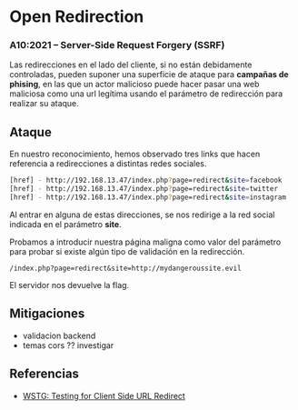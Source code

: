 # Open Redirection
### A10:2021 – Server-Side Request Forgery (SSRF)

Las redirecciones en el lado del cliente, si no están debidamente controladas, pueden suponer una superficie de ataque para **campañas de phising**, en las que un actor malicioso puede hacer pasar una web maliciosa como una url legítima usando el parámetro de redirección para realizar su ataque.

## Ataque
En nuestro reconocimiento, hemos observado tres links que hacen referencia a redirecciones a distintas redes sociales.

```bash
[href] - http://192.168.13.47/index.php?page=redirect&site=facebook
[href] - http://192.168.13.47/index.php?page=redirect&site=twitter
[href] - http://192.168.13.47/index.php?page=redirect&site=instagram
```

Al entrar en alguna de estas direcciones, se nos redirige a la red social indicada en el parámetro **site**.

Probamos a introducir nuestra página maligna como valor del parámetro para probar si existe algún tipo de validación en la redirección.

```
/index.php?page=redirect&site=http://mydangeroussite.evil
```

El servidor nos devuelve la flag.

## Mitigaciones

- validacion backend
- temas cors ?? investigar

## Referencias

- [WSTG: Testing for Client Side URL Redirect](https://owasp.org/www-project-web-security-testing-guide/v41/4-Web_Application_Security_Testing/11-Client_Side_Testing/04-Testing_for_Client_Side_URL_Redirect)